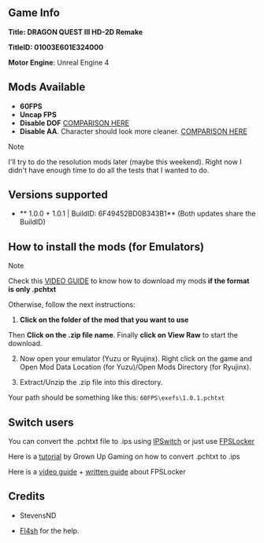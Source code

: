 ## Game Info

**Title: DRAGON QUEST III HD-2D Remake**

**TitleID: 01003E601E324000**

**Motor Engine**: Unreal Engine 4

## Mods Available

- **60FPS**
- **Uncap FPS**
- **Disable DOF** [COMPARISON HERE](https://imgsli.com/MzE4MDU5)
- **Disable AA**. Character should look more cleaner. [COMPARISON HERE](https://imgsli.com/MzE4MDUz)

> [!NOTE]
I'll try to do the resolution mods later (maybe this weekend). Right now I didn't have enough time to do all the tests that I wanted to do.

## Versions supported

- ** 1.0.0 + 1.0.1 | BuildID: 6F49452BD0B343B1** (Both updates share the BuildID)

## How to install the mods (for Emulators)

> [!NOTE]
Check this [VIDEO GUIDE](https://youtu.be/ij5fLfaZAWc?si=kBf1FVzheZY5SMgz) to know how to download my mods **if the format is only .pchtxt**

Otherwise, follow the next instructions:

1. **Click on the folder of the mod that you want to use**

Then **Click on the .zip file name**. Finally **click on View Raw** to start the download.

2. Now open your emulator (Yuzu or Ryujinx). Right click on the game and Open Mod Data Location (for Yuzu)/Open Mods Directory (for Ryujinx).

3. Extract/Unzip the .zip file into this directory.

Your path should be something like this: `60FPS\exefs\1.0.1.pchtxt`

## Switch users

You can convert  the .pchtxt file to .ips using [IPSwitch](https://github.com/3096/ipswitch) or just use [FPSLocker](https://github.com/masagrator/FPSLocker)

Here is a [tutorial](https://youtu.be/m-V6Rs2sm9w?si=-b10u6yv0dhih5Kk) by Grown Up Gaming on how to convert .pchtxt to .ips

Here is a [video guide](https://youtu.be/0X5g6HF7LB4?si=n-UtFAEAj2VtjEQQ) + [written guide](https://rentry.co/NSwitch60FPSLockerGuide) about FPSLocker

## Credits 

- StevensND

- [Fl4sh](https://github.com/Fl4sh9174/Switch-Ultrawide-Mods) for the help. 